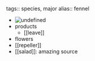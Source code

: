 tags:: species, major
alias:: fennel

- ![undefined](https://peach-geographical-bat-397.mypinata.cloud/ipfs/QmVPLKgvPGVC5ns1kDKRt3BbgmZ3WNzpNbW6hbf77HaJfD)
- products
	- [[leave]]
- flowers
- [[repeller]]
- [[salad]]: amazing source